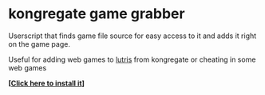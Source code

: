 <h1>kongregate game grabber</h1>

<p>Userscript that finds game file source for easy access to it and adds it right on the game page.</p>
<p>Useful for adding web games to <a href="https://github.com/lutris/lutris">lutris</a> from kongregate or cheating in some web games</p>

<b><p>[<a href="https://github.com/ayes-web/kongregate-game-grabber/raw/master/kongregate-game-grabber.user.js">Click here to install it</a>]</p></b>
